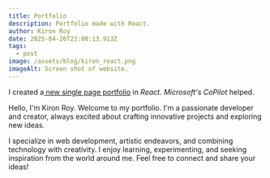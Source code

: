 ```yaml
---
title: Portfolio
description: Portfolio made with React.
author: Kiron Roy
date: 2025-04-26T22:00:13.913Z
tags:
  - post
image: /assets/blog/kiron_react.png
imageAlt: Screen shot of website.
---
```

I﻿ created a[ new single page portfolio](https://kironroydev.netlify.app/) in *React. Microsoft's CoPilot* helped.



<!--StartFragment-->

Hello, I'm Kiron Roy. Welcome to my portfolio. I'm a passionate developer and creator, always excited about crafting innovative projects and exploring new ideas.

I specialize in web development, artistic endeavors, and combining technology with creativity. I enjoy learning, experimenting, and seeking inspiration from the world around me. Feel free to connect and share your ideas!

<!--EndFragment-->